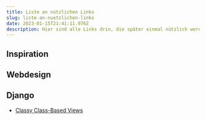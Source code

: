 ```yaml
---
title: Liste an nützlichen Links
slug: liste-an-nuetzlichen-links
date: 2023-01-15T21:41:11.976Z
description: Hier sind alle Links drin, die später einmal nützlich werden können.
---
```


## Inspiration

## Webdesign

## Django
* [Classy Class-Based Views](https://ccbv.co.uk/)
